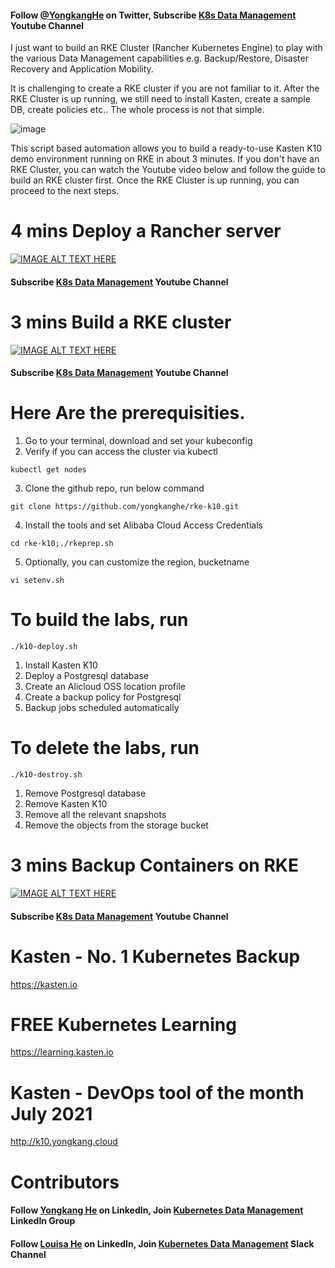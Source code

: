 #### Follow [@YongkangHe](https://twitter.com/yongkanghe) on Twitter, Subscribe [K8s Data Management](https://www.youtube.com/channel/UCm-sw1b23K-scoVSCDo30YQ?sub_confirmation=1) Youtube Channel

I just want to build an RKE Cluster (Rancher Kubernetes Engine) to play with the various Data Management capabilities e.g. Backup/Restore, Disaster Recovery and Application Mobility. 

It is challenging to create a RKE cluster if you are not familiar to it. After the RKE Cluster is up running, we still need to install Kasten, create a sample DB, create policies etc.. The whole process is not that simple.

![image](https://pbs.twimg.com/media/FSRxfp9aIAIolN2?format=jpg&name=small)

This script based automation allows you to build a ready-to-use Kasten K10 demo environment running on RKE in about 3 minutes. If you don't have an RKE Cluster, you can watch the Youtube video below and follow the guide to build an RKE cluster first. Once the RKE Cluster is up running, you can proceed to the next steps. 

# 4 mins Deploy a Rancher server
[![IMAGE ALT TEXT HERE](https://img.youtube.com/vi/AO2LAMZV074/0.jpg)](https://www.youtube.com/watch?v=AO2LAMZV074)
#### Subscribe [K8s Data Management](https://www.youtube.com/channel/UCm-sw1b23K-scoVSCDo30YQ?sub_confirmation=1) Youtube Channel

# 3 mins Build a RKE cluster
[![IMAGE ALT TEXT HERE](https://img.youtube.com/vi/Z2dLw0_NJ2o/0.jpg)](https://www.youtube.com/watch?v=Z2dLw0_NJ2o)
#### Subscribe [K8s Data Management](https://www.youtube.com/channel/UCm-sw1b23K-scoVSCDo30YQ?sub_confirmation=1) Youtube Channel

# Here Are the prerequisities. 

1. Go to your terminal, download and set your kubeconfig
2. Verify if you can access the cluster via kubectl
````
kubectl get nodes
````
3. Clone the github repo, run below command
````
git clone https://github.com/yongkanghe/rke-k10.git
````
4. Install the tools and set Alibaba Cloud Access Credentials
````
cd rke-k10;./rkeprep.sh
````
5. Optionally, you can customize the region, bucketname
````
vi setenv.sh
````
# To build the labs, run 
````
./k10-deploy.sh
````
1. Install Kasten K10
2. Deploy a Postgresql database
3. Create an Alicloud OSS location profile
4. Create a backup policy for Postgresql
5. Backup jobs scheduled automatically

# To delete the labs, run 
````
./k10-destroy.sh
````
1. Remove Postgresql database
2. Remove Kasten K10
3. Remove all the relevant snapshots
4. Remove the objects from the storage bucket

# 3 mins Backup Containers on RKE
[![IMAGE ALT TEXT HERE](https://img.youtube.com/vi/Sa4_O9C3E_0/0.jpg)](https://wwww.youtube.com/watch?v=Sa4_O9C3E_0)
#### Subscribe [K8s Data Management](https://www.youtube.com/channel/UCm-sw1b23K-scoVSCDo30YQ?sub_confirmation=1) Youtube Channel

# Kasten - No. 1 Kubernetes Backup
https://kasten.io 

# FREE Kubernetes Learning
https://learning.kasten.io 

# Kasten - DevOps tool of the month July 2021
http://k10.yongkang.cloud

# Contributors
#### Follow [Yongkang He](http://yongkang.cloud) on LinkedIn, Join [Kubernetes Data Management](https://www.linkedin.com/groups/13983251) LinkedIn Group

#### Follow [Louisa He](https://www.linkedin.com/in/louisahe/) on LinkedIn, Join [Kubernetes Data Management](https://lnkd.in/gZbwVMg5) Slack Channel

